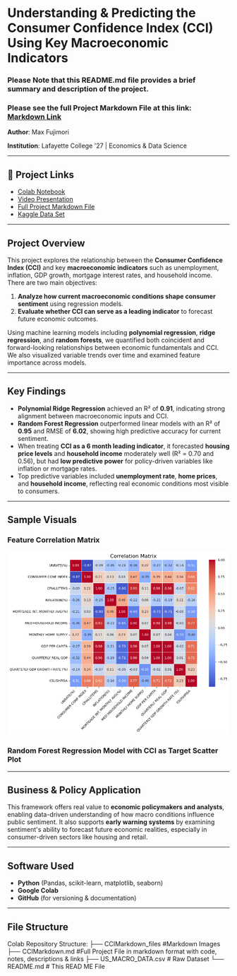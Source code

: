 # Understanding & Predicting the Consumer Confidence Index (CCI) Using Key Macroeconomic Indicators

### Please Note that this README.md file provides a brief summary and description of the project. 

### Please see the full Project Markdown File at this link: [Markdown Link](https://github.com/FujiPy/CCI-and-Key-Economic-Indicators/blob/main/CCIMarkdown.md)

**Author**: Max Fujimori

**Institution**: Lafayette College '27 | Economics & Data Science  


---

## 🔗 Project Links

- [Colab Notebook](https://colab.research.google.com/drive/19OQg3i31eW9riXzYHS99ohoML-Kr_TGU#scrollTo=Ix61nyLot8-F&uniqifier=1)
- [Video Presentation]()
- [Full Project Markdown File](https://github.com/FujiPy/CCI-and-Key-Economic-Indicators/blob/main/CCIMarkdown.md)
- [Kaggle Data Set](https://www.kaggle.com/datasets/sagarvarandekar/macroeconomic-factors-affecting-us-housing-prices/data)

---

## Project Overview

This project explores the relationship between the **Consumer Confidence Index (CCI)** and key **macroeconomic indicators** such as unemployment, inflation, GDP growth, mortgage interest rates, and household income. There are two main objectives:

1. **Analyze how current macroeconomic conditions shape consumer sentiment** using regression models.
2. **Evaluate whether CCI can serve as a leading indicator** to forecast future economic outcomes.

Using machine learning models including **polynomial regression**, **ridge regression**, and **random forests**, we quantified both coincident and forward-looking relationships between economic fundamentals and CCI. We also visualized variable trends over time and examined feature importance across models.

---

## Key Findings

- **Polynomial Ridge Regression** achieved an R² of **0.91**, indicating strong alignment between macroeconomic inputs and CCI.
- **Random Forest Regression** outperformed linear models with an R² of **0.95** and RMSE of **6.02**, showing high predictive accuracy for current sentiment.
- When treating **CCI as a 6 month leading indicator**, it forecasted **housing price levels** and **household income** moderately well (R² = 0.70 and 0.56), but had **low predictive power** for policy-driven variables like inflation or mortgage rates.
- Top predictive variables included **unemployment rate**, **home prices**, and **household income**, reflecting real economic conditions most visible to consumers.

---

## Sample Visuals

### Feature Correlation Matrix 
![png](CCIMarkdown_files/CCIMarkdown_37_0.png)
### Random Forest Regression Model with CCI as Target Scatter Plot


---

## Business & Policy Application

This framework offers real value to **economic policymakers and analysts**, enabling data-driven understanding of how macro conditions influence public sentiment. It also supports **early warning systems** by examining sentiment's ability to forecast future economic realities, especially in consumer-driven sectors like housing and retail.

---

## Software Used

- **Python** (Pandas, scikit-learn, matplotlib, seaborn)
- **Google Colab**
- **GitHub** (for versioning & documentation)

---

##  File Structure

Colab Repository Structure:
├── CCIMarkdown_files    #Markdown Images
├── CCIMarkdown.md       #Full Project File in markdown format with code, notes, descriptions & links
├── US_MACRO_DATA.csv    # Raw Dataset
└── README.md            # This READ ME File 



